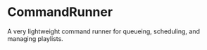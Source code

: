# CommandRunner
 A very lightweight command runner for queueing, scheduling, and managing playlists.
